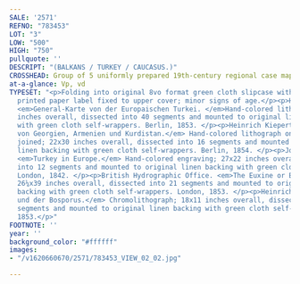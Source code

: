 ```yaml
---
SALE: '2571'
REFNO: "783453"
LOT: "3"
LOW: "500"
HIGH: "750"
pullquote: ''
DESCRIPT: "(BALKANS / TURKEY / CAUCASUS.)"
CROSSHEAD: Group of 5 uniformly prepared 19th-century regional case maps.
at-a-glance: Vp, vd
TYPESET: "<p>Folding into original 8vo format green cloth slipcase with John Arrowsmith
  printed paper label fixed to upper cover; minor signs of age.</p><p>Heinrich Kiepert.
  <em>General-Karte von der Europaischen Turkei. </em>Hand-colored lithograph; 36x55½
  inches overall, dissected into 40 segments and mounted to original linen backing
  with green cloth self-wrappers. Berlin, 1853. </p><p>Heinrich Kiepert. <em>Karte
  von Georgien, Armenien und Kurdistan.</em> Hand-colored lithograph on two sheets
  joined; 22x30 inches overall, dissected into 16 segments and mounted to original
  linen backing with green cloth self-wrappers. Berlin, 1854. </p><p>John Arrowsmith.
  <em>Turkey in Europe.</em> Hand-colored engraving; 27x22 inches overall, dissected
  into 12 segments and mounted to original linen backing with green cloth self-wrappers.
  London, 1842. </p><p>British Hydrographic Office. <em>The Euxine or Black Sea. </em>Engraving;
  26¼x39 inches overall, dissected into 21 segments and mounted to original linen
  backing with green cloth self-wrappers. London, 1853. </p><p>Heinrich Kiepert. <em>Constantinopel
  und der Bosporus.</em> Chromolithograph; 18x11 inches overall, dissected into 4
  segments and mounted to original linen backing with green cloth self-wrappers. Berlin,
  1853.</p>"
FOOTNOTE: ''
year: ''
background_color: "#ffffff"
images:
- "/v1620660670/2571/783453_VIEW_02_02.jpg"

---
```

